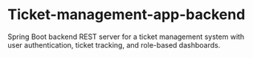 # Ticket-management-app-backend
Spring Boot backend REST server for a ticket management system with user authentication, ticket tracking, and role-based dashboards.
